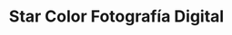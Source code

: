 ---
title: "Star Color Fotografía Digital"
url: /manizales/star-color-fotografia-digital/
shop: foto
---